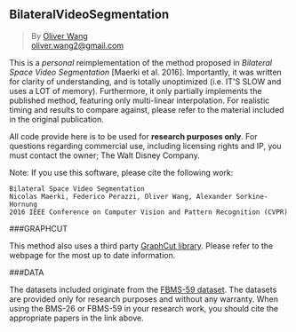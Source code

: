 ## BilateralVideoSegmentation

>By [Oliver Wang](http://www.oliverwang.info)  
oliver.wang2@gmail.com

This is a *personal* reimplementation of the method proposed in *Bilateral Space Video Segmentation* [Maerki et al. 2016]. 
Importantly, it was written for clarity of understanding, and is totally unoptimized (i.e. IT'S SLOW and uses a LOT of memory).
Furthermore, it only partially implements the published method, featuring only multi-linear interpolation. 
For realistic timing and results to compare against, please refer to the material included in the original publication. 

All code provide here is to be used for **research purposes only**. For questions regarding commercial use, including licensing rights and IP, you must contact the owner; The Walt Disney Company.

Note: If you use this software, please cite the following work: 

    Bilateral Space Video Segmentation
    Nicolas Maerki, Federico Perazzi, Oliver Wang, Alexander Sorkine-Hornung
    2016 IEEE Conference on Computer Vision and Pattern Recognition (CVPR)

###GRAPHCUT

This method also uses a third party [GraphCut library](http://vision.csd.uwo.ca/code/). Please refer to the
webpage for the most up to date information.

###DATA

The datasets included originate from the [FBMS-59 dataset](http://lmb.informatik.uni-freiburg.de/resources/datasets/).
The datasets are provided only for research purposes and without any warranty. When using the BMS-26 or FBMS-59 in your 
research work, you should cite the appropriate papers in the link above.
